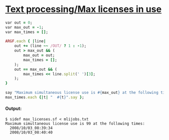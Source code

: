 [1]: http://rosettacode.org/wiki/Text_processing/Max_licenses_in_use

# [Text processing/Max licenses in use][1]

```ruby
var out = 0;
var max_out = -1;
var max_times = [];
 
ARGF.each { |line|
    out += (line ~~ /OUT/ ? 1 : -1);
    out > max_out && (
        max_out = out;
        max_times = [];
    );
    out == max_out && (
        max_times << line.split(' ')[3];
    );
}
 
say "Maximum simultaneous license use is #{max_out} at the following times:";
max_times.each {|t| "  #{t}".say };
```

#### Output:
```
$ sidef max_licenses.sf < mlijobs.txt
Maximum simultaneous license use is 99 at the following times:
  2008/10/03_08:39:34
  2008/10/03_08:40:40
```